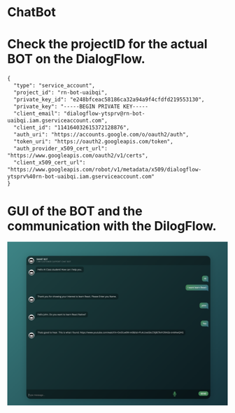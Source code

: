 # ChatBot

# Check the projectID for the actual BOT on the DialogFlow.
```
{
  "type": "service_account",
  "project_id": "rn-bot-uaibqi",
  "private_key_id": "e248bfceac58186ca32a94a9f4cfdfd219553130",
  "private_key": "-----BEGIN PRIVATE KEY-----
  "client_email": "dialogflow-ytsprv@rn-bot-uaibqi.iam.gserviceaccount.com",
  "client_id": "114164032615372128876",
  "auth_uri": "https://accounts.google.com/o/oauth2/auth",
  "token_uri": "https://oauth2.googleapis.com/token",
  "auth_provider_x509_cert_url": "https://www.googleapis.com/oauth2/v1/certs",
  "client_x509_cert_url": "https://www.googleapis.com/robot/v1/metadata/x509/dialogflow-ytsprv%40rn-bot-uaibqi.iam.gserviceaccount.com"
}
```

# GUI of the BOT and the communication with the DilogFlow.

![ScreenShot](https://github.com/shantanu609/ChatBot/blob/master/Screen%20Shot%202020-04-22%20at%204.41.21%20PM.png)
